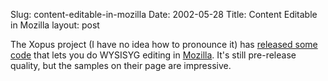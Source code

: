 Slug: content-editable-in-mozilla
Date: 2002-05-28
Title: Content Editable in Mozilla
layout: post

The Xopus project (I have no idea how to pronounce it) has <a href="http://xopus.org/index.jsp?menu=mozce">released some code</a> that lets you do WYSISYG editing in <a href="http://mozilla.org/">Mozilla</a>. It&#39;s still pre-release quality, but the samples on their page are impressive.
